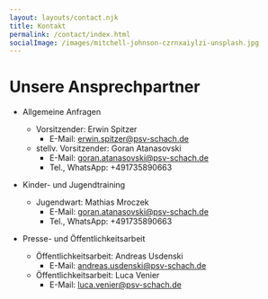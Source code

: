```yaml
---
layout: layouts/contact.njk
title: Kontakt
permalink: /contact/index.html
socialImage: /images/mitchell-johnson-czrnxaiylzi-unsplash.jpg
---
```

# Unsere Ansprechpartner

* Allgemeine Anfragen

  * Vorsitzender: Erwin Spitzer
    * E-Mail: erwin.spitzer@psv-schach.de
  * stellv. Vorsitzender: Goran Atanasovski  
    * E-Mail: goran.atanasovski@psv-schach.de
    * Tel., WhatsApp: +491735890663
* Kinder- und Jugendtraining

  * Jugendwart: Mathias Mroczek  
    * E-Mail: goran.atanasovski@psv-schach.de
    * Tel., WhatsApp: +491735890663
* Presse- und Öffentlichkeitsarbeit

  * Öffentlichkeitsarbeit: Andreas Usdenski 
    * E-Mail: andreas.usdenski@psv-schach.de
  * Öffentlichkeitsarbeit: Luca Venier  
    * E-Mail: luca.venier@psv-schach.de